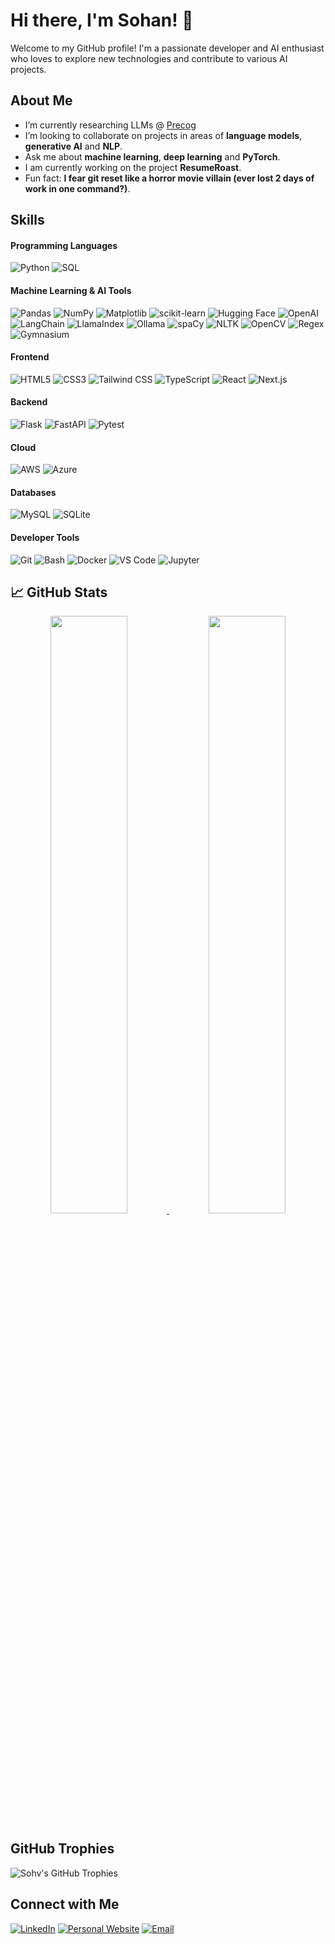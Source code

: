 # Hi there, I'm Sohan! 👋

Welcome to my GitHub profile! I'm a passionate developer and AI enthusiast who loves to explore new technologies and contribute to various AI projects.

## About Me

- I’m currently researching LLMs @ [Precog](https://github.com/precog-iiith)
- I’m looking to collaborate on projects in areas of **language models**, **generative AI** and **NLP**.
- Ask me about **machine learning**, **deep learning** and **PyTorch**.
- I am currently working on the project **ResumeRoast**.
- Fun fact: **I fear git reset like a horror movie villain (ever lost 2 days of work in one command?)**.

## Skills

#### Programming Languages

![Python](https://img.shields.io/badge/python-3670A0?style=for-the-badge&logo=python&logoColor=ffdd54)
![SQL](https://img.shields.io/badge/sql-4479A1?style=for-the-badge&logo=mysql&logoColor=white)

#### Machine Learning & AI Tools

![Pandas](https://img.shields.io/badge/Pandas-150458?style=for-the-badge&logo=pandas&logoColor=white)
![NumPy](https://img.shields.io/badge/NumPy-013243?style=for-the-badge&logo=numpy&logoColor=white)
![Matplotlib](https://img.shields.io/badge/Matplotlib-11557c?style=for-the-badge&logo=plotly&logoColor=white)
![scikit-learn](https://img.shields.io/badge/scikit--learn-F7931E?style=for-the-badge&logo=scikit-learn&logoColor=white)
![Hugging Face](https://img.shields.io/badge/HuggingFace-FFD21F?style=for-the-badge&logo=huggingface&logoColor=black)
![OpenAI](https://img.shields.io/badge/OpenAI-412991?style=for-the-badge&logo=openai&logoColor=white)
![LangChain](https://img.shields.io/badge/LangChain-000000?style=for-the-badge&logo=langchain&logoColor=white)
![LlamaIndex](https://img.shields.io/badge/LlamaIndex-4D4DFF?style=for-the-badge)
![Ollama](https://img.shields.io/badge/Ollama-333333?style=for-the-badge)
![spaCy](https://img.shields.io/badge/spaCy-09A3D5?style=for-the-badge)
![NLTK](https://img.shields.io/badge/NLTK-009E73?style=for-the-badge)
![OpenCV](https://img.shields.io/badge/OpenCV-5C3EE8?style=for-the-badge&logo=opencv&logoColor=white)
![Regex](https://img.shields.io/badge/Regex-FF6F61?style=for-the-badge)
![Gymnasium](https://img.shields.io/badge/Gymnasium-FFB000?style=for-the-badge)

#### Frontend

![HTML5](https://img.shields.io/badge/HTML5-E34F26?style=for-the-badge&logo=html5&logoColor=white)
![CSS3](https://img.shields.io/badge/CSS3-1572B6?style=for-the-badge&logo=css3&logoColor=white)
![Tailwind CSS](https://img.shields.io/badge/Tailwind-06B6D4?style=for-the-badge&logo=tailwindcss&logoColor=white)
![TypeScript](https://img.shields.io/badge/TypeScript-3178C6?style=for-the-badge&logo=typescript&logoColor=white)
![React](https://img.shields.io/badge/React-61DAFB?style=for-the-badge&logo=react&logoColor=black)
![Next.js](https://img.shields.io/badge/Next.js-000000?style=for-the-badge&logo=next.js&logoColor=white)

#### Backend

![Flask](https://img.shields.io/badge/Flask-000000?style=for-the-badge&logo=flask&logoColor=white)
![FastAPI](https://img.shields.io/badge/FastAPI-005571?style=for-the-badge&logo=fastapi)
![Pytest](https://img.shields.io/badge/Pytest-0A9EDC?style=for-the-badge)

#### Cloud

![AWS](https://img.shields.io/badge/AWS-FF9900?style=for-the-badge&logo=amazon-aws&logoColor=white)
![Azure](https://img.shields.io/badge/Azure-0078D4?style=for-the-badge&logo=microsoft-azure&logoColor=white)

#### Databases

![MySQL](https://img.shields.io/badge/MySQL-4479A1.svg?style=for-the-badge&logo=mysql&logoColor=white)
![SQLite](https://img.shields.io/badge/SQLite-07405e.svg?style=for-the-badge&logo=sqlite&logoColor=white)

#### Developer Tools

![Git](https://img.shields.io/badge/Git-F05032?style=for-the-badge&logo=git&logoColor=white)
![Bash](https://img.shields.io/badge/Bash-4EAA25?style=for-the-badge&logo=gnubash&logoColor=white)
![Docker](https://img.shields.io/badge/Docker-2496ED?style=for-the-badge&logo=docker&logoColor=white)
![VS Code](https://img.shields.io/badge/VS%20Code-007ACC?style=for-the-badge&logo=visual-studio-code&logoColor=white)
![Jupyter](https://img.shields.io/badge/Jupyter-F37626?style=for-the-badge&logo=Jupyter&logoColor=white)

<!--#### Learning...-->

<!--![C++](https://img.shields.io/badge/c++-00599C?style=for-the-badge&logo=c%2B%2B&logoColor=white)-->


## 📈 GitHub Stats

<p align="center">
  <a href="https://sohv.github.io/">
    <img width="49.5%" src="https://github-readme-stats.vercel.app/api?username=sohv&show_icons=true&theme=dark&hide_border=true&icon_color=f28a00" />
    <img width="49.5%" src="https://nirzak-streak-stats.vercel.app?user=sohv&theme=dark&hide_border=true" />
  </a>
</p>

## GitHub Trophies

![Sohv's GitHub Trophies](https://github-profile-trophy.vercel.app/?username=sohv&theme=monokai)

## Connect with Me

[![LinkedIn](https://img.shields.io/badge/-LinkedIn-0077B5?style=flat&logo=LinkedIn&logoColor=white)](https://www.linkedin.com/in/sohan-venkatesh/)
[![Personal Website](https://img.shields.io/badge/-Personal%20Website-FFA500?style=flat&logo=superuser&logoColor=white)](https://sohv.github.io/)
[![Email](https://img.shields.io/badge/-Email-D14836?style=flat&logo=Gmail&logoColor=white)](mailto:soh.venkatesh@gmail.com)

<!--
## 📝 Recent Blog Posts
- [How to Get Started with Python](https://yourblog.com/python-getting-started)
- [Understanding JavaScript Closures](https://yourblog.com/js-closures)
- [CSS Grid vs Flexbox: Which One Should You Use?](https://yourblog.com/css-grid-vs-flexbox)
-->

<!--
## 📊 Weekly Development Breakdown

```text
Python       15 hrs 45 mins ██████████████░░░░░░░░░░░░░   60.00 %
SQL          5 hrs 30 mins  █████░░░░░░░░░░░░░░░░░░░░░░   21.00 %
TensorFlow   2 hrs 45 mins  ██░░░░░░░░░░░░░░░░░░░░░░░░░   10.00 %
Other        2 hrs 00 mins  █░░░░░░░░░░░░░░░░░░░░░░░░░░   09.00 %
-->
